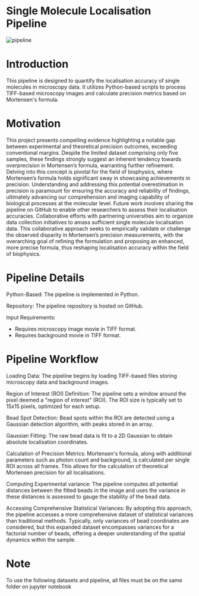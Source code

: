 # Single Molecule Localisation Pipeline
![pipeline](https://github.com/ldeen22/Quantifying-Localisation-of-Single-Molecules/assets/163921964/74db88d6-3633-4007-975f-379a298731bb)


# Introduction 
This pipeline is designed to quantify the localisation accuracy of single molecules in microscopy data. It utilizes Python-based scripts to process TIFF-based microscopy images and calculate precision metrics based on Mortensen's formula.

# Motivation
This project presents compelling evidence highlighting a notable gap between experimental and theoretical precision outcomes, exceeding conventional margins. Despite the limited dataset comprising only five samples, these findings strongly suggest an inherent tendency towards overprecision in Mortensen’s formula, warranting further refinement. Delving into this concept is pivotal for the field of biophysics, where Mortensen’s formula holds significant sway in showcasing achievements in precision. Understanding and addressing this potential overestimation in precision is paramount for ensuring the accuracy and reliability of findings, ultimately advancing our comprehension and imaging capability of biological processes at the molecular level. Future work involves sharing the pipeline on GitHub to enable other researchers to assess their localisation accuracies. Collaborative efforts with partnering universities aim to organize data collection initiatives to amass sufficient single molecule localisation data. This collaborative approach seeks to empirically validate or challenge the observed disparity in Mortensen’s precision measurements, with the overarching goal of refining the formulation and proposing an enhanced, more precise formula, thus reshaping localisation accuracy within the field of biophysics.

# Pipeline Details
Python-Based: The pipeline is implemented in Python.

Repository: The pipeline repository is hosted on GitHub.

Input Requirements:
- Requires microscopy image movie in TIFF format.
- Requires background movie in TIFF format.

# Pipeline Workflow
Loading Data: The pipeline begins by loading TIFF-based files storing microscopy data and background images.

Region of Interest (ROI) Definition: The pipeline sets a window around the pixel deemed a "region of interest" (ROI). The ROI size is typically set to 15x15 pixels, optimized for each setup.

Bead Spot Detection: Bead spots within the ROI are detected using a Gaussian detection algorithm, with peaks stored in an array.

Gaussian Fitting: The raw bead data is fit to a 2D Gaussian to obtain absolute localisation coordinates.

Calculation of Precision Metrics: Mortensen's formula, along with additional parameters such as photon count and background, is calculated per single ROI across all frames. This allows for the calculation of theoretical Mortensen precision for all localisations.

Computing Experimental variance: The pipeline computes all potential distances between the fitted beads in the image and uses the variance in these distances is assessed to gauge the stability of the bead data.

Accessing Comprehensive Statistical Variances: By adopting this approach, the pipeline accesses a more comprehensive dataset of statistical variances than traditional methods.
Typically, only variances of bead coordinates are considered, but this expanded dataset encompasses variances for a factorial number of beads, offering a deeper understanding of the spatial dynamics within the sample.

# Note
To use the following datasets and pipeline, all files must be on the same folder on jupyter notebook
